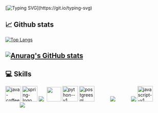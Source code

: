 [![Typing SVG](https://readme-typing-svg.herokuapp.com?size=18&color=2BF723&lines=Hello,+my+name+is+Zakir+Aliyev.;I'm+Junior+Backend+Developer.)](https://git.io/typing-svg)

:chart_with_upwards_trend: Github stats  
---
[![Top Langs](https://github-readme-stats.vercel.app/api/top-langs/?username=ZakirAliyev&layout=compact&theme=github_dark)](https://github.com/zakiraliyev/github-readme-stats)

[![Anurag's GitHub stats](https://github-readme-stats.vercel.app/api?username=ZakirAliyev&theme=github_dark)](https://github.com/zakiraliyev/github-readme-stats)
---

💻 Skills
---
<p>
  <img width="48" height="48" src="https://img.icons8.com/color/48/java-coffee-cup-logo--v1.png" alt="java-coffee-cup-logo--v1"/>
  <img width="48" height="48" src="https://img.icons8.com/color/48/spring-logo.png" alt="spring-logo"/>
  <img src="https://img.icons8.com/color/48/000000/c-sharp-logo-2.png"/>
  <img src="https://cdn.jsdelivr.net/gh/devicons/devicon/icons/dotnetcore/dotnetcore-original.svg" style="width: 45px; margin-left: 5px;" />
  <img width="48" height="48" src="https://img.icons8.com/color/48/python--v1.png" alt="python--v1"/>
  <img width="48" height="48" src="https://img.icons8.com/color/48/postgreesql.png" alt="postgreesql"/>
  <img src="https://img.icons8.com/color/48/000000/html-5--v1.png" style="margin-left: 45px;"/>
  <img src="https://img.icons8.com/color/48/000000/css3.png" style="margin-left: 45px;"/>
  <img width="48" height="48" src="https://img.icons8.com/color/48/javascript--v1.png" alt="javascript--v1"/>
  <img src="https://img.icons8.com/color/48/000000/git.png" style="margin-left: 45px;"/>
</p>
